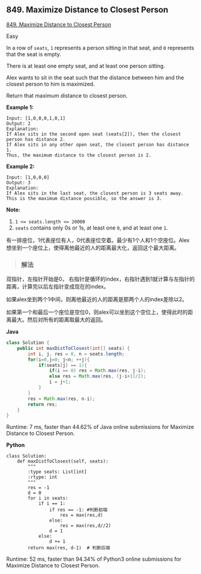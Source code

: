 ## 849. Maximize Distance to Closest Person

[849. Maximize Distance to Closest Person](https://leetcode.com/problems/maximize-distance-to-closest-person/)

Easy

In a row of `seats`, `1` represents a person sitting in that seat, and `0` represents that the seat is empty. 

There is at least one empty seat, and at least one person sitting.

Alex wants to sit in the seat such that the distance between him and the closest person to him is maximized. 

Return that maximum distance to closest person.

**Example 1:**

```
Input: [1,0,0,0,1,0,1]
Output: 2
Explanation: 
If Alex sits in the second open seat (seats[2]), then the closest person has distance 2.
If Alex sits in any other open seat, the closest person has distance 1.
Thus, the maximum distance to the closest person is 2.
```

**Example 2:**

```
Input: [1,0,0,0]
Output: 3
Explanation: 
If Alex sits in the last seat, the closest person is 3 seats away.
This is the maximum distance possible, so the answer is 3.
```

**Note:**

1. `1 <= seats.length <= 20000`
2. `seats` contains only 0s or 1s, at least one `0`, and at least one `1`.

有一排座位，1代表座位有人，0代表座位空着。最少有1个人和1个空座位。Alex 想坐到一个座位上，使得离他最近的人的距离最大化，返回这个最大距离。

> ### 解法

双指针，左指针开始是0， 右指针是循环的index，右指针遇到1就计算与左指针的距离，计算完以后左指针变成现在的index。

如果alex坐到两个1中间，则离他最近的人的距离是那两个人的index差除以2。

如果第一个和最后一个座位是空位0，则alex可以坐到这个空位上，使得此时的距离最大。然后对所有的距离取最大的返回。

**Java**

````java
class Solution {
    public int maxDistToClosest(int[] seats) {
        int i, j, res = 0, n = seats.length;
        for(i=0,j=0; j<n; ++j){
            if(seats[j] == 1){
                if(i == 0) res = Math.max(res, j-i);
                else res = Math.max(res, (j-i+1)/2);
                i = j+1;
            }
        }
        res = Math.max(res, n-i);
        return res;
    }
}
````

Runtime: 7 ms, faster than 44.62% of Java online submissions for Maximize Distance to Closest Person.

**Python**

```
class Solution:
    def maxDistToClosest(self, seats):
        """
        :type seats: List[int]
        :rtype: int
        """
        res = -1
        d = 0
        for i in seats:
            if i == 1:
                if res == -1: #判断前端
                    res = max(res,d)
                else:
                    res = max(res,d//2)
                d = 1
            else:
                d += 1  
        return max(res, d-1)  # 判断后端
```
Runtime: 52 ms, faster than 94.34% of Python3 online submissions for Maximize Distance to Closest Person.